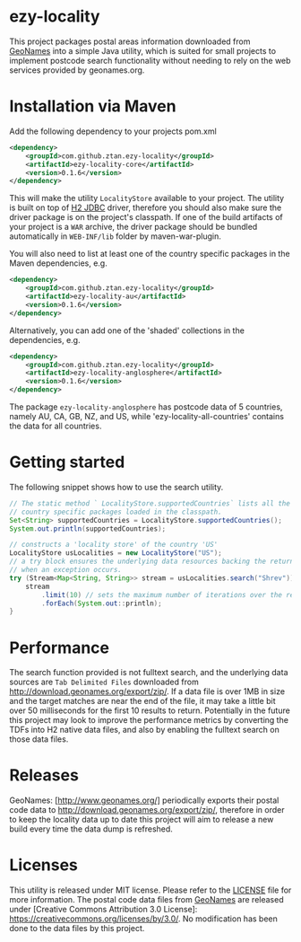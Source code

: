 # ezy-locality
This project packages postal areas information downloaded from [GeoNames](http://download.geonames.org/export/zip/) into a simple Java utility, which is suited for small projects to implement postcode search functionality without needing to rely on the web services provided by geonames.org.

# Installation via Maven

Add the following dependency to your projects pom.xml
```XML
<dependency>
	<groupId>com.github.ztan.ezy-locality</groupId>
	<artifactId>ezy-locality-core</artifactId>
	<version>0.1.6</version>
</dependency>

```
This will make the utility `LocalityStore` available to your project. The utility is built on top of [H2 JDBC](http://www.h2database.com/html/main.html) driver, therefore you should also make sure the driver package is on the project's classpath. If one of the build artifacts of your project is a `WAR` archive, the driver package should be bundled automatically in `WEB-INF/lib` folder by maven-war-plugin.

You will also need to list at least one of the country specific packages in the Maven dependencies, e.g.
```XML
<dependency>
	<groupId>com.github.ztan.ezy-locality</groupId>
	<artifactId>ezy-locality-au</artifactId>
	<version>0.1.6</version>
</dependency>
```

Alternatively, you can add one of the 'shaded' collections in the dependencies, e.g.
```XML
<dependency>
	<groupId>com.github.ztan.ezy-locality</groupId>
	<artifactId>ezy-locality-anglosphere</artifactId>
	<version>0.1.6</version>
</dependency>

```
The package `ezy-locality-anglosphere` has postcode data of 5 countries, namely AU, CA, GB, NZ, and US, while 'ezy-locality-all-countries' contains the data for all countries.

# Getting started

The following snippet shows how to use the search utility.

```Java
// The static method ` LocalityStore.supportedCountries` lists all the countries (codes) with the corresponding
// country specific packages loaded in the classpath.
Set<String> supportedCountries = LocalityStore.supportedCountries();
System.out.println(supportedCountries);

// constructs a 'locality store' of the country 'US'
LocalityStore usLocalities = new LocalityStore("US");
// a try block ensures the underlying data resources backing the returned `Stream` instance will be released even
// when an exception occurs.
try (Stream<Map<String, String>> stream = usLocalities.search("Shrev")) {
	stream
		.limit(10) // sets the maximum number of iterations over the result set
		.forEach(System.out::println);
}
 ```

# Performance
The search function provided is not fulltext search, and the underlying data sources are `Tab Delimited Files` downloaded from http://download.geonames.org/export/zip/. If a data file is over 1MB in size and the target matches are near the end of the file, it may take a little bit over 50 milliseconds for the first 10 results to return. Potentially in the future this project may look to improve the performance metrics by converting the TDFs into H2 native data files, and also by enabling the fulltext search on those data files.

# Releases

GeoNames: [http://www.geonames.org/] periodically exports their postal code data to http://download.geonames.org/export/zip/, therefore in order to keep the locality data up to date this project will aim to release a new build every time the data dump is refreshed.

# Licenses

This utility is released under MIT license. Please refer to the [LICENSE](LICENSE) file for more information.
The postal code data files from [GeoNames](http://www.geonames.org/) are released under [Creative Commons Attribution 3.0 License]: https://creativecommons.org/licenses/by/3.0/. No modification has been done to the data files by this project.
